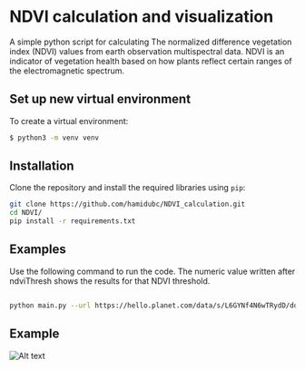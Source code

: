 # NDVI calculation and visualization

A simple python script for calculating The normalized difference vegetation index (NDVI) values from earth observation multispectral data. NDVI is an indicator of vegetation health based on how plants reflect certain ranges of the electromagnetic spectrum. 

## Set up new virtual environment
To create a virtual environment:

```bash
$ python3 -m venv venv

```

## Installation

Clone the repository and install the required libraries using ```pip```:

```bash
git clone https://github.com/hamidubc/NDVI_calculation.git
cd NDVI/
pip install -r requirements.txt
```

## Examples
Use the following command to run the code. The numeric value written after ndviThresh shows the results for that NDVI threshold.

```bash

python main.py --url https://hello.planet.com/data/s/L6GYNf4N6wTRydD/download/20210827_162545_60_2262_3B_AnalyticMS_8b.tif --ndviThresh 0

```
## Example

![Alt text](ndvi-image_withScale.jpg)
